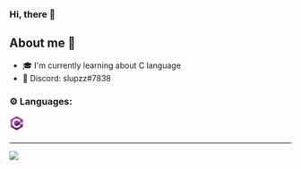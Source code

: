 ### Hi, there 👋

## About me 📌

- 🎓 I'm currently learning about C language
- 🌙 Discord: slupzz#7838

### ⚙️ Languages:

<img align="left" alt="C#" width="26px" src="https://raw.githubusercontent.com/devicons/devicon/master/icons/csharp/csharp-original.svg" />

<br />
<br />

---

<img src="https://external-content.duckduckgo.com/iu/?u=https%3A%2F%2F78.media.tumblr.com%2F8752f953fb24373c8fed70070ea7d8d2%2Ftumblr_ocf3dmHxku1tsu56mo2_500.gif&f=1&nofb=1">
